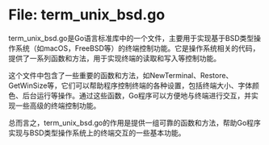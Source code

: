 # File: term_unix_bsd.go

term_unix_bsd.go是Go语言标准库中的一个文件，主要用于实现基于BSD类型操作系统（如macOS，FreeBSD等）的终端控制功能。它是操作系统相关的代码，提供了一系列函数和方法，用于实现终端的读取和写入等控制功能。

这个文件中包含了一些重要的函数和方法，如NewTerminal、Restore、GetWinSize等，它们可以帮助程序控制终端的各种设置，包括终端大小、字体颜色、后台运行等操作。通过这些函数，Go程序可以方便地与终端进行交互，并实现一些高级的终端控制功能。

总而言之，term_unix_bsd.go的作用是提供一组可靠的函数和方法，帮助Go程序实现与BSD类型操作系统上的终端交互的一些基本功能。

